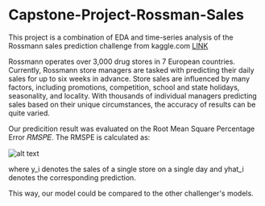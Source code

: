 # Capstone-Project-Rossman-Sales

This project is a combination of EDA and time-series analysis of the Rossmann sales prediction challenge from kaggle.com [LINK](https://www.kaggle.com/c/rossmann-store-sales)

Rossmann operates over 3,000 drug stores in 7 European countries. Currently, Rossmann store managers are tasked with predicting their daily sales for up to six weeks in advance. Store sales are influenced by many factors, including promotions, competition, school and state holidays, seasonality, and locality. With thousands of individual managers predicting sales based on their unique circumstances, the accuracy of results can be quite varied.

Our predicition result was evaluated on the Root Mean Square Percentage Error 𝑅𝑀𝑆𝑃𝐸. The RMSPE is calculated as:




![alt text](https://svgshare.com/i/Z60.svg "RSMPE")

where y_i denotes the sales of a single store on a single day and yhat_i denotes the corresponding prediction.

This way, our model could be compared to the other challenger's models.
